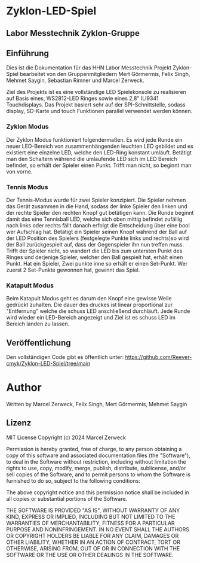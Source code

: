 # Zyklon-LED-Spiel

## Labor Messtechnik Zyklon-Gruppe

## Einführung

Dies ist die Dokumentation für das HHN Labor Messtechnik Projekt Zyklon-Spiel
bearbeitet von den Gruppenmitgliedern Mert Görmermis, Felix Singh, Mehmet Saygin,
Sebastian Rimner und Marcel Zerweck.

Ziel des Projekts ist es eine vollständige LED Spielekonsole zu realisieren auf Basis
eines, WS2812-LED Ringes sowie eines 2,8" ILI9341 Touchdisplays.
Das Projekt basiert sehr auf der SPI-Schnittstelle, sodass display, SD-Karte und touch
Funktionen parallel verwendet werden können.

### Zyklon Modus
Der Zyklon Modus funktioniert folgendermaßen. Es wird jede Runde ein neuer LED-Bereich
von zusammenhängenden leuchten LED gebildet und es existiert eine einzelne LED, welche 
den LED-Ring konstant umläuft. Betätigt man den Schaltern während die umlaufende LED 
sich im LED Bereich befindet, so erhält der Spieler einen Punkt. Trifft man nicht, so 
beginnt man von vorne.

### Tennis Modus
Der Tennis-Modus wurde für zwei Spieler konzipiert. Die Spieler nehmen das Gerät zusammen
in die Hand, sodass der linke Spieler den linken und der rechte Spieler den rechten 
Knopf gut betätigen kann. Die Runde beginnt damit das eine Tennisball LED, welche sich 
oben mittig befindet zufällig nach links oder rechts fällt danach erfolgt die 
Entscheidung über eine bool wer Aufschlag hat. Betätigt ein Spieler seinen Knopf während 
der Ball auf der LED Position des Spielers (festgelegte Punkte links und rechts)so wird
der Ball zurückgespielt auf, dass der Gegenspieler ihn nun treffen muss. Trifft der 
Spieler nicht, so wandert die LED bis zum untersten Punkt des Ringes und derjenige 
Spieler, welcher den Ball gespielt hat, erhält einen Punkt. Hat ein Spieler, Zwei punkte
inne so erhält er einen Set-Punkt. Wer zuerst 2 Set-Punkte gewonnen hat, gewinnt das Spiel.

### Katapult Modus
Beim Katapult Modus geht es darum den Knopf eine gewisse Weile gedrückt zuhalten. Die dauer
des druckes ist linear proportional zur "Entfernung" welche die schuss LED anschließend
durchläuft. Jede Runde wird wieder ein LED-Bereich angezeigt und Ziel ist es schuss LED
im Bereich landen zu lassen.


## Veröffentlichung
Den vollständigen Code gibt es öffentlich unter:
https://github.com/Reever-cmyk/Zyklon-LED-Spiel/tree/main

# Author

Written by Marcel Zerweck, Felix Singh, Mert Görmermis, Mehmet Saygin

## Lizenz

MIT License
Copyright (c) 2024 Marcel Zerweck

Permission is hereby granted, free of charge, to any person obtaining a copy
of this software and associated documentation files (the "Software"), to deal
in the Software without restriction, including without limitation the rights
to use, copy, modify, merge, publish, distribute, sublicense, and/or sell
copies of the Software, and to permit persons to whom the Software is
furnished to do so, subject to the following conditions:

The above copyright notice and this permission notice shall be included in all
copies or substantial portions of the Software.

THE SOFTWARE IS PROVIDED "AS IS", WITHOUT WARRANTY OF ANY KIND, EXPRESS OR
IMPLIED, INCLUDING BUT NOT LIMITED TO THE WARRANTIES OF MERCHANTABILITY,
FITNESS FOR A PARTICULAR PURPOSE AND NONINFRINGEMENT. IN NO EVENT SHALL THE
AUTHORS OR COPYRIGHT HOLDERS BE LIABLE FOR ANY CLAIM, DAMAGES OR OTHER
LIABILITY, WHETHER IN AN ACTION OF CONTRACT, TORT OR OTHERWISE, ARISING FROM,
OUT OF OR IN CONNECTION WITH THE SOFTWARE OR THE USE OR OTHER DEALINGS IN THE
SOFTWARE.

